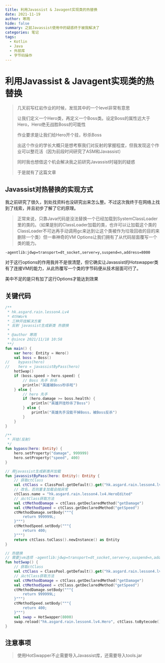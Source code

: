 ```yaml
---
title: 利用Javassist & Javagent实现类的热替换
date: 2021-11-19
author: 寒雨
hide: false
summary: 之前Javassist使用中的疑惑终于被我解决了
categories: 笔记
tags:
  - Kotlin
  - Java
  - 外部库
  - 字节码操作
---
```


# 利用Javassist & Javagent实现类的热替换

> 几天前写红岩作业的时候，发现其中的一个level非常有意思
>
> 让我们定义一个Hero类，再定义一个Boss类。设定Boss的属性远大于Hero，Hero绝无战胜Boss的可能性
>
> 作业要求是让我们给Hero开个挂，秒杀Boss
>
> 出这个作业的学长大概只是想考察我们对反射的掌握程度，但我发现这个作业可以整花活（因为前段时间研究了ASM和Javassist）
>
> 同时我也想借这个机会解决我之前研究Javassist时碰到的疑惑
>
> 于是就有了这篇文章

## Javassist对热替换的实现方式

我之前研究了很久，到处找资料也没研究出来怎么整。不过这次我终于在网络上找到了线索，并且初步了解了它的原理。

> 正常来说，只靠Java代码是没法替换一个已经加载到SystemClassLoader里的类的。（如果是别的ClassLoader加载的类，也许可以让加载这个类的ClassLoader不可达再手动调用gc来达到让这个类被作为垃圾回收的目的来删除一个类）但一串神奇的VM Options让我们拥有了从代码层面覆写一个类的能力。

~~~
-agentlib:jdwp=transport=dt_socket,server=y,suspend=n,address=8000
~~~

对于这行options的作用我并不是很清楚，但它确实让Javassist的Hotswapper类有了连接VM的能力，从此热覆写一个类的字节码便从技术层面可行了。

美中不足的是只有加了这行Options才能达到效果

## 关键代码

~~~kotlin
/**
 * hk.asgard.rain.lesson4.Lv4
 * 4thWork
 * 三种开挂解决方案
 * 反射 javassist生成新类 热替换
 *
 * @author 寒雨
 * @since 2021/11/18 10:58
 **/
fun main() {
    var hero: Entity = Hero()
    val boss = Boss()
//    bypass(hero)
//    hero = javassistByPass(hero)
    hotSwap()
    if (boss.speed > hero.speed) {
        // Boss 先手 秒杀
        println("英雄被Boss秒杀啦")
    } else {
        // hero 先手
        if (hero.damage >= boss.health) {
            println("英雄开挂秒杀了Boss")
        } else {
            println("英雄先手没能干掉Boss，被Boss反杀")
        }
    }
}

/**
 * 开挂(反射)
 */
fun bypass(hero: Entity) {
    hero.setProperty("damage", 999999)
    hero.setProperty("speed", 400)
}

// 用javassist生成新类并加载
fun javassistByPass(hero: Entity): Entity {
    // 获取ctClass
    val ctClass = ClassPool.getDefault().get("hk.asgard.rain.lesson4.lv4.Hero")
    // 改名，否则重复加载会抛异常
    ctClass.name = "hk.asgard.rain.lesson4.lv4.HeroEdited"
    // 从ctClass获取方法
    val ctMethodDamage = ctClass.getDeclaredMethod("getDamage")
    val ctMethodSpeed = ctClass.getDeclaredMethod("getSpeed")
    ctMethodDamage.setBody("""{
        return 999999L;
    }""")
    ctMethodSpeed.setBody("""{
        return 400;
    }""")
    return ctClass.toClass().newInstance() as Entity
}

// 热替换
// 需要jvm选项 -agentlib:jdwp=transport=dt_socket,server=y,suspend=n,address=8000 并且implementation tools.jar
fun hotSwap() {
    // 获取ctClass
    val ctClass = ClassPool.getDefault().get("hk.asgard.rain.lesson4.lv4.Hero")
    // 从ctClass获取方法
    val ctMethodDamage = ctClass.getDeclaredMethod("getDamage")
    val ctMethodSpeed = ctClass.getDeclaredMethod("getSpeed")
    ctMethodDamage.setBody("""{
        return 999999L;
    }""")
    ctMethodSpeed.setBody("""{
        return 400;
    }""")
    val swap = HotSwapper(8000)
    swap.reload("hk.asgard.rain.lesson4.lv4.Hero", ctClass.toBytecode())
}
~~~

## 注意事项

> 使用HotSwapper不止需要导入Javassist库，还需要导入tools.jar

